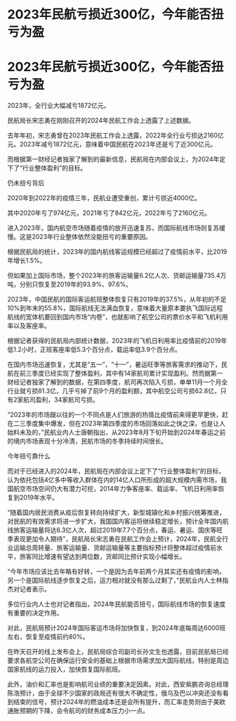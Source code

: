 # 2023年民航亏损近300亿，今年能否扭亏为盈

# 2023年民航亏损近300亿，今年能否扭亏为盈

2023年，全行业大幅减亏1872亿元。

民航局长宋志勇在刚刚召开的2024年民航工作会上透露了上述数据。

去年年初，宋志勇曾在2023年民航工作会上透露，2022年全行业亏损达2160亿元。2023年减亏1872亿元，意味着中国民航在2023年还是亏了近300亿元。

而根据第一财经记者独家了解到的最新信息，民航局在内部会议上，为2024年定下了“行业整体盈利”的目标。

仍未扭亏背后

2020年到2022年的疫情三年，民航业遭受重创，累计亏损近4000亿。

其中2020年亏了974亿元，2021年亏了842亿元，2022年亏了2160亿元。

进入2023年，国内航空市场随着疫情的放开迅速复苏，而国际航线市场则复苏缓慢。这是2023年行业整体依然没能扭亏的重要原因。

根据民航局的统计，2023年的国内航线客运规模已经超过了疫情前水平，比2019年增长1.5%。

但如果加上国际市场，整个2023年的旅客运输量6.2亿人次、货邮运输量735.4万吨，分别只恢复至2019年的93.9%、97.6%。

2023年，中国民航的国际客运航班整体恢复只有2019年的37.5%，从年初的不足10%到年末的55.8%，国际航线无法满血恢复，意味着大量原本要执飞国际远程航线的宽体机要回到国内市场“内卷”，也就影响了航空公司的票价水平和飞机利用率以及客座率。

根据记者获得的民航局内部统计数据，2023年的飞机日利用率比疫情前的2019年低1.2小时，正班客座率低5.3个百分点，载运率低3.9个百分点。

在国内市场迅速恢复，尤其是“五一”，“十一”，暑运旺季等旅客需求的推动下，民航在前三季度已经实现了整体盈利，其中有14家航司累计实现盈利。然而据第一财经记者独家了解到的数据，在第四季度，航司再次陷入亏损，单单11月一个月全行业就亏损81.3亿，几乎亏掉了前9个月的盈利额，其中航空公司亏损62.8亿，只有2家航司盈利，34家航司亏损。

“2023年的市场跟以往的一个不同点是人们旅游的热情比疫情前来得更早更快，赶在二三季度集中爆发，但在2023年第四季度的市场回落如此之快之深，也是让人始料未及的，”民航业内人士唐朝指出，从2023年8月下旬开始到2024年春运之前的境内市场表现十分冷清，民航市场的冬季持续时间很长。

今年扭亏靠什么

而对于已经进入的2024年，民航局在内部会议上定下了“行业整体盈利”的目标，认为依托包括4亿多中等收入群体在内的14亿人口所形成的超大规模内需市场，我国航空市场空间仍大有潜力可挖，2014年力争客座率、载运率、飞机日利用率恢复到2019年水平。

“随着国内居民消费从疫后恢复转向持续扩大，新型城镇化和乡村振兴统筹推进，对民航的有效需求将进一步扩大，我国国内客运将继续稳定增长，预计全年国内航线旅客运输量将达6.3亿人次，超过2019年7.7个百分点，春运、暑运、国庆等旺季表现更加令人期待”，民航局长宋志勇在民航工作会上预计，2024年，民航全行业运输总周转量、旅客运输量、货邮运输量等主要指标预计将整体超过疫情前水平，旅客同比增速有望达到两位数，货邮同比预计实现小幅增长。

“今年市场应该比去年略有好转，一个是因为去年前两个月其实还有疫情的影响，另一个是国际航线逐步恢复之后，运力相对就没有那么过剩了，”民航业内人士林指杰对记者表示。

多位行业内人士也对记者指出，2024年民航能否扭亏，国际航线市场的恢复速度有重要的决定作用。

对此，民航局预计2024年国际客运市场将加快恢复，到2024年底每周达6000班左右，恢复至疫情前约80%。

在昨天召开的线上发布会上，民航局综合司副司长孙文生也透露，目前民航局已经要求各航空公司在确保运行安全的基础上根据市场需求加大国际航线，特别是周边国家航线的运力投入，加快恢复国际航班。

此外，油价和汇率也是影响航司业绩的重要决定因素。对此，西安紫鹏咨询总经理陈浩预计，由于全球不少国家的政局还有很大不确定性，俄乌及巴以冲突还没有看到结束的信号，预计2024年的燃油成本还是会所有提升，而汇率走势则由于美欧通胀预期的下降，会令航司的财务成本压力小一点。

